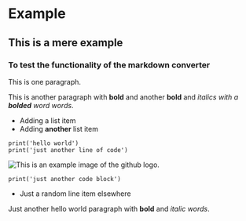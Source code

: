 # Example

## This is a mere example

### To test the functionality of the markdown converter

This is one paragraph.

This is another paragraph with **bold** and another **bold** and _italics with a **bolded** word words_.

- Adding a list item
- Adding **another** list item

```
print('hello world')
print('just another line of code')
```

![This is an example image of the github logo.](https://github.githubassets.com/images/modules/logos_page/GitHub-Logo.png)

```
print('just another code block')
```

- Just a random line item elsewhere

Just another hello world paragraph with **bold** and _italic words_.